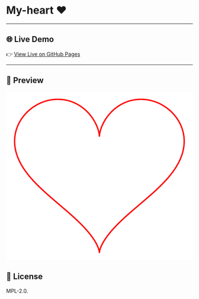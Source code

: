 # My-heart ❤️
---

## 🌐 Live Demo

👉 [View Live on GitHub Pages](https://alostoura-official.github.io/My-heart/)

---
## 📸 Preview

![preview](preview.png)

## 📝 License

MPL-2.0.
